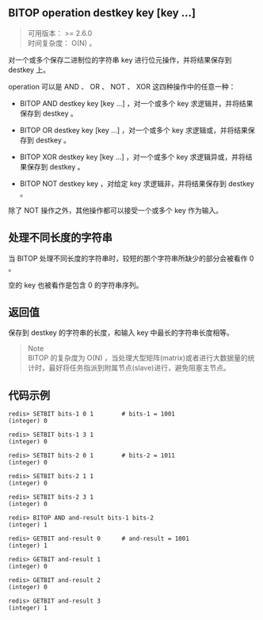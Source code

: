 ## BITOP operation destkey key [key …]
>可用版本：  >= 2.6.0 <br/>
>时间复杂度： O(N) 。

对一个或多个保存二进制位的字符串 key 进行位元操作，并将结果保存到 destkey 上。

operation 可以是 AND 、 OR 、 NOT 、 XOR 这四种操作中的任意一种：

- BITOP AND destkey key [key ...] ，对一个或多个 key 求逻辑并，并将结果保存到 destkey 。

- BITOP OR destkey key [key ...] ，对一个或多个 key 求逻辑或，并将结果保存到 destkey 。

- BITOP XOR destkey key [key ...] ，对一个或多个 key 求逻辑异或，并将结果保存到 destkey 。

- BITOP NOT destkey key ，对给定 key 求逻辑非，并将结果保存到 destkey 。

除了 NOT 操作之外，其他操作都可以接受一个或多个 key 作为输入。

## 处理不同长度的字符串
当 BITOP 处理不同长度的字符串时，较短的那个字符串所缺少的部分会被看作 0 。

空的 key 也被看作是包含 0 的字符串序列。

## 返回值
保存到 destkey 的字符串的长度，和输入 key 中最长的字符串长度相等。

> Note <br/>
>BITOP 的复杂度为 O(N) ，当处理大型矩阵(matrix)或者进行大数据量的统计时，最好将任务指派到附属节点(slave)进行，避免阻塞主节点。


## 代码示例
```shell script
redis> SETBIT bits-1 0 1        # bits-1 = 1001
(integer) 0

redis> SETBIT bits-1 3 1
(integer) 0

redis> SETBIT bits-2 0 1        # bits-2 = 1011
(integer) 0

redis> SETBIT bits-2 1 1
(integer) 0

redis> SETBIT bits-2 3 1
(integer) 0

redis> BITOP AND and-result bits-1 bits-2
(integer) 1

redis> GETBIT and-result 0      # and-result = 1001
(integer) 1

redis> GETBIT and-result 1
(integer) 0

redis> GETBIT and-result 2
(integer) 0

redis> GETBIT and-result 3
(integer) 1
```